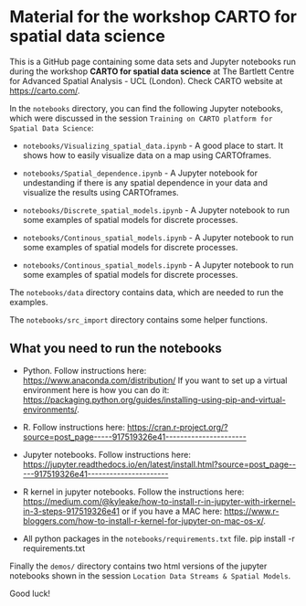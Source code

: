 # Material for the workshop CARTO for spatial data science

This is a GitHub page containing some data sets and Jupyter notebooks run during the workshop **CARTO for spatial data science** at The Bartlett Centre for Advanced Spatial Analysis - UCL (London). Check CARTO website at https://carto.com/.

In the `notebooks` directory, you can find the following Jupyter notebooks, which were discussed in the session `Training on CARTO platform for Spatial Data Science`:

- `notebooks/Visualizing_spatial_data.ipynb` - A good place to start. It shows how to easily visualize data on a map using CARTOframes.

- `notebooks/Spatial_dependence.ipynb` - A Jupyter notebook for undestanding if there is any spatial dependence in your data and visualize the results using CARTOframes.

- `notebooks/Discrete_spatial_models.ipynb` - A Jupyter notebook to run some examples of spatial models for discrete processes.

- `notebooks/Continous_spatial_models.ipynb` - A Jupyter notebook to run some examples of spatial models for discrete processes.

- `notebooks/Continous_spatial_models.ipynb` - A Jupyter notebook to run some examples of spatial models for discrete processes.

The `notebooks/data` directory contains data, which are needed to run the examples.

The `notebooks/src_import` directory contains some helper functions.

## What you need to run the notebooks

- Python. Follow instructions here: https://www.anaconda.com/distribution/ If you want to set up a virtual environment here is how you can do it: https://packaging.python.org/guides/installing-using-pip-and-virtual-environments/.


- R. Follow instructions here: https://cran.r-project.org/?source=post_page-----917519326e41----------------------

- Jupyter notebooks. Follow instructions here: https://jupyter.readthedocs.io/en/latest/install.html?source=post_page-----917519326e41----------------------

- R kernel in jupyter notebooks. Follow the instructions here: https://medium.com/@kyleake/how-to-install-r-in-jupyter-with-irkernel-in-3-steps-917519326e41 or if you have a MAC here: https://www.r-bloggers.com/how-to-install-r-kernel-for-jupyter-on-mac-os-x/.

- All python packages in the `notebooks/requirements.txt` file. pip install -r requirements.txt

Finally the `demos/` directory contains two html versions of the jupyter notebooks shown in the session `Location Data Streams & Spatial Models`. 

Good luck!
